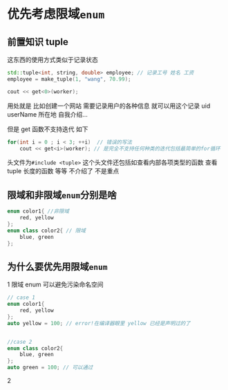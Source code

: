 # 优先考虑限域`enum`

## 前置知识 tuple

这东西的使用方式类似于记录状态

```cpp
std::tuple<int, string, double> employee; // 记录工号 姓名 工资
employee = make_tuple(1, "wang", 70.99);

cout << get<0>(worker);
```

用处就是 比如创建一个网站 需要记录用户的各种信息 就可以用这个记录 uid userName 所在地 自我介绍...

但是 get 函数不支持迭代 如下

```cpp
for(int i = 0 ; i < 3; ++i)  // 错误的写法
    cout << get<i>(worker); // 是完全不支持任何种类的迭代包括最简单的for循环
```

头文件为`#include <tuple>` 这个头文件还包括如查看内部各项类型的函数 查看 tuple 长度的函数 等等 不介绍了 不是重点

## 限域和非限域`enum`分别是啥

```cpp
enum color1{ //非限域
    red, yellow
};
enum class color2{ // 限域
    blue, green
};
```

## 为什么要优先用限域`enum`

1 限域 enum 可以避免污染命名空间

```cpp
// case 1
enum color1{
    red, yellow
};
auto yellow = 100; // error!在编译器眼里 yellow 已经是声明过的了


//case 2
enum class color2{
    blue, green
};
auto green = 100; // 可以通过
```

2 
